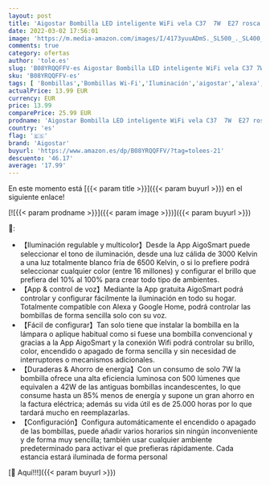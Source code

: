 ```yaml
---
layout: post
title: 'Aigostar Bombilla LED inteligente WiFi vela C37  7W  E27 rosca gorda  RGB + CCT. Regulable multicolor + luz cálida o blanca 3000 a 6500K. Compatible Alexa y Google Home.Pack 2 uds'
date: 2022-03-02 17:56:01
image: 'https://m.media-amazon.com/images/I/4173yuuADmS._SL500_._SL400_.jpg'
comments: true
category: ofertas
author: 'tole.es'
slug: 'B08YRQQFFV-es Aigostar Bombilla LED inteligente WiFi vela C37 7W E27...'
sku: 'B08YRQQFFV-es'
tags: [ 'Bombillas','Bombillas Wi-Fi','Iluminación','aigostar','alexa','google','home', ]
actualPrice: 13.99 EUR
currency: EUR
price: 13.99
comparePrice: 25.99 EUR
prodname: 'Aigostar Bombilla LED inteligente WiFi vela C37  7W  E27 rosca gorda  RGB + CCT. Regulable multicolor + luz cálida o blanca 3000 a 6500K. Compatible Alexa y Google Home.Pack 2 uds'
country: 'es'
flag: '🇪🇸'
brand: 'Aigostar'
buyurl: 'https://www.amazon.es/dp/B08YRQQFFV/?tag=tolees-21'
descuento: '46.17'
average: '17.99'
---
```


En este momento está [{{< param title >}}]({{< param buyurl >}}) en el siguiente enlace!

[![{{< param prodname >}}]({{< param image >}})]({{< param buyurl >}})

🔎:

- 【Iluminación regulable y multicolor】Desde la App AigoSmart puede seleccionar el tono de iluminación, desde una luz cálida de 3000 Kelvin a una luz totalmente blanco fría de 6500 Kelvin, o si lo prefiere podrá seleccionar cualquier color (entre 16 millones) y configurar el brillo que prefiera del 10% al 100% para crear todo tipo de ambientes.
- 【App & control de voz】Mediante la App gratuita AigoSmart podrá controlar y configurar fácilmente la iluminación en todo su hogar. Totalmente compatible con Alexa y Google Home, podrá controlar las bombillas de forma sencilla solo con su voz.
- 【Fácil de configurar】Tan solo tiene que instalar la bombilla en la lámpara o aplique habitual como si fuese una bombilla convencional y gracias a la App AigoSmart y la conexión Wifi podrá controlar su brillo, color, encendido o apagado de forma sencilla y sin necesidad de interruptores o mecanismos adicionales.
- 【Duraderas & Ahorro de energía】Con un consumo de solo 7W la bombilla ofrece una alta eficiencia luminosa con 500 lúmenes que equivalen a 42W de las antiguas bombillas incandescentes, lo que consume hasta un 85% menos de energía y supone un gran ahorro en la factura eléctrica; además su vida útil es de 25.000 horas por lo que tardará mucho en reemplazarlas.
- 【Configuración】Configura automáticamente el encendido o apagado de las bombillas, puede añadir varios horarios sin ningún inconveniente y de forma muy sencilla; también usar cualquier ambiente predeterminado para activar el que prefieras rápidamente. Cada estancia estará iluminada de forma personal

[🛒 Aquí!!!]({{< param buyurl >}})
